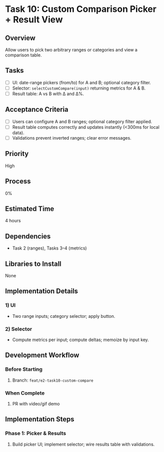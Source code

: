 # Task 10: Custom Comparison Picker + Result View

## Overview

Allow users to pick two arbitrary ranges or categories and view a comparison table.

## Tasks

- [ ] UI: date-range pickers (from/to) for A and B; optional category filter.
- [ ] Selector: `selectCustomCompare(input)` returning metrics for A & B.
- [ ] Result table: A vs B with Δ and Δ%.

## Acceptance Criteria

- [ ] Users can configure A and B ranges; optional category filter applied.
- [ ] Result table computes correctly and updates instantly (<300ms for local data).
- [ ] Validations prevent inverted ranges; clear error messages.

## Priority

High

## Process

0%

## Estimated Time

4 hours

## Dependencies

- Task 2 (ranges), Tasks 3–4 (metrics)

## Libraries to Install

None

## Implementation Details

### 1) UI

- Two range inputs; category selector; apply button.

### 2) Selector

- Compute metrics per input; compute deltas; memoize by input key.

## Development Workflow

### Before Starting
1. Branch: `feat/e2-task10-custom-compare`

### When Complete
1. PR with video/gif demo

## Implementation Steps

### Phase 1: Picker & Results
1. Build picker UI; implement selector; wire results table with validations.
